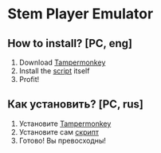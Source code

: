 # Stem Player Emulator
## How to install? [PC, eng]
1. Download [Tampermonkey](https://chrome.google.com/webstore/detail/tampermonkey/dhdgffkkebhmkfjojejmpbldmpobfkfo)
2. Install the [script](https://greasyfork.org/en/scripts/440725-stem-player-emulator) itself
3. Profit!

## Как установить? [PC, rus]
1. Установите [Tampermonkey](https://chrome.google.com/webstore/detail/tampermonkey/dhdgffkkebhmkfjojejmpbldmpobfkfo)
2. Установите сам [скрипт](https://greasyfork.org/en/scripts/440725-stem-player-emulator)
3. Готово! Вы превосходны!
